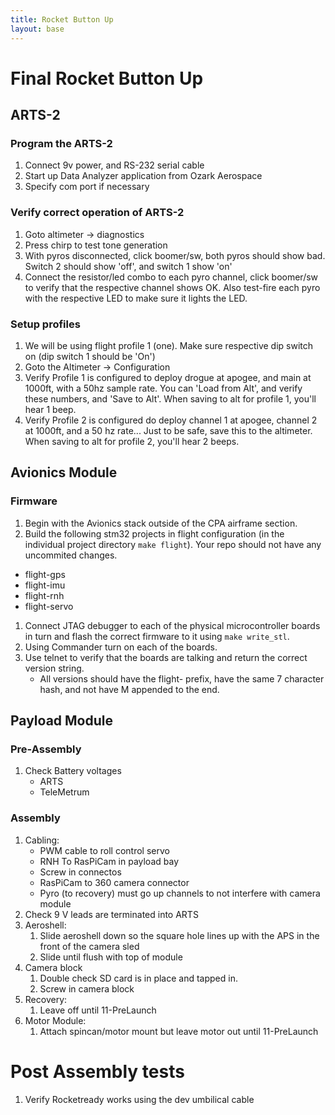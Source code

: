 ```yaml
---
title: Rocket Button Up
layout: base
---
```


# Final Rocket Button Up

## ARTS-2

### Program the ARTS-2

 1. Connect 9v power, and RS-232 serial cable
 1. Start up Data Analyzer application from Ozark Aerospace
 1. Specify com port if necessary

### Verify correct operation of ARTS-2

 1. Goto altimeter -> diagnostics
 1. Press chirp to test tone generation
 1. With pyros disconnected, click boomer/sw, both pyros should show bad. Switch 2 should show 'off', and switch 1 show 'on'
 1. Connect the resistor/led combo to each pyro channel, click boomer/sw to verify that the respective channel shows OK. Also test-fire each pyro with the respective LED to make sure it lights the LED.

### Setup profiles

 1. We will be using flight profile 1 (one). Make sure respective dip switch on (dip switch 1 should be 'On')
 1. Goto the Altimeter -> Configuration
 1. Verify Profile 1 is configured to deploy drogue at apogee, and main at 1000ft, with a 50hz sample rate. You can 'Load from Alt', and verify these numbers, and 'Save to Alt'. When saving to alt for profile 1, you'll hear 1 beep.
 1. Verify Profile 2 is configured do deploy channel 1 at apogee, channel 2 at 1000ft, and a 50 hz rate... Just to be safe, save this to the altimeter. When saving to alt for profile 2, you'll hear 2 beeps.

## Avionics Module

### Firmware
 1. Begin with the Avionics stack outside of the CPA airframe section.
 1. Build the following stm32 projects in flight configuration (in the individual project directory `make flight`). Your repo should not have any uncommited changes.
   - flight-gps
   - flight-imu
   - flight-rnh
   - flight-servo
 1. Connect JTAG debugger to each of the physical microcontroller boards in turn and flash the correct firmware to it using `make write_stl`.
 1. Using Commander turn on each of the boards.
 1. Use telnet to verify that the boards are talking and return the correct version string.
    - All versions should have the flight- prefix, have the same 7 character hash, and not have M appended to the end.

## Payload Module

### Pre-Assembly

 1. Check Battery voltages
    - ARTS
    - TeleMetrum


### Assembly

 1. Cabling:
    - PWM cable to roll control servo
    - RNH To RasPiCam in payload bay
    - Screw in connectos
    - RasPiCam to 360 camera connector
    - Pyro (to recovery) must go up channels to not interfere with camera module
 1. Check 9 V leads are terminated into ARTS
 1. Aeroshell:
    1. Slide aeroshell down so the square hole lines up with the APS in the front of the camera sled
    1. Slide until flush with top of module
 1. Camera block
    1. Double check SD card is in place and tapped in.
    1. Screw in camera block
 1. Recovery:
    1. Leave off until 11-PreLaunch
 1. Motor Module:
    1. Attach spincan/motor mount but leave motor out until 11-PreLaunch
# Post Assembly tests
 1. Verify Rocketready works using the dev umbilical cable
